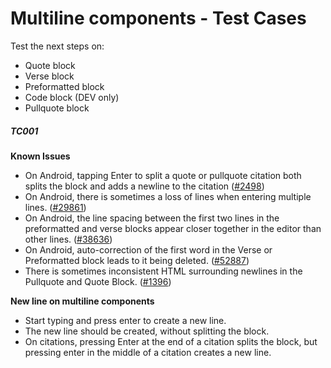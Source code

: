# Multiline components - Test Cases

Test the next steps on:

- Quote block
- Verse block
- Preformatted block
- Code block (DEV only)
- Pullquote block

##### TC001

**Known Issues**

- On Android, tapping Enter to split a quote or pullquote citation both splits the block and adds a newline to the citation ([#2498](https://github.com/wordpress-mobile/gutenberg-mobile/issues/2498))
- On Android, there is sometimes a loss of lines when entering multiple lines. ([#29861](https://github.com/WordPress/gutenberg/issues/29861))
- On Android, the line spacing between the first two lines in the preformatted and verse blocks appear closer together in the editor than other lines. ([#38636](https://github.com/WordPress/gutenberg/issues/38636))
- On Android, auto-correction of the first word in the Verse or Preformatted block leads to it being deleted. ([#52887](https://github.com/WordPress/gutenberg/issues/52887))
- There is sometimes inconsistent HTML surrounding newlines in the Pullquote and Quote Block. ([#1396](https://github.com/wordpress-mobile/gutenberg-mobile/issues/1396))

**New line on multiline components**

- Start typing and press enter to create a new line.
- The new line should be created, without splitting the block.
- On citations, pressing Enter at the end of a citation splits the block, but pressing enter in the middle of a citation creates a new line.
